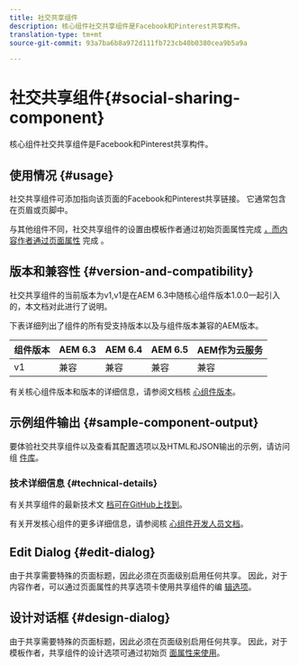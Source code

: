 ```yaml
---
title: 社交共享组件
description: 核心组件社交共享组件是Facebook和Pinterest共享构件。
translation-type: tm+mt
source-git-commit: 93a7ba6b8a972d111fb723cb40b0380cea9b5a9a

---
```



# 社交共享组件{#social-sharing-component}

核心组件社交共享组件是Facebook和Pinterest共享构件。

## 使用情况 {#usage}

社交共享组件可添加指向该页面的Facebook和Pinterest共享链接。 它通常包含在页眉或页脚中。

与其他组件不同，社交共享组件的设置由模板作者通过初始页面属性完成 [，而内容作者通过页面属性](https://docs.adobe.com/content/help/en/experience-manager-cloud-service/sites/authoring/features/templates.html) 完成 [](https://docs.adobe.com/content/help/en/experience-manager-cloud-service/sites/authoring/fundamentals/page-properties.html)。

## 版本和兼容性 {#version-and-compatibility}

社交共享组件的当前版本为v1,v1是在AEM 6.3中随核心组件版本1.0.0一起引入的，本文档对此进行了说明。

下表详细列出了组件的所有受支持版本以及与组件版本兼容的AEM版本。

| 组件版本 | AEM 6.3 | AEM 6.4 | AEM 6.5 | AEM作为云服务 |
|--- |--- |--- |--- |---|
| v1 | 兼容 | 兼容 | 兼容 | 兼容 |

有关核心组件版本和版本的详细信息，请参阅文档核 [心组件版本](/help/versions.md)。

## 示例组件输出 {#sample-component-output}

要体验社交共享组件以及查看其配置选项以及HTML和JSON输出的示例，请访问组 [件库](https://adobe.com/go/aem_cmp_library_sharing)。

### 技术详细信息 {#technical-details}

有关共享组件的最新技术文 [档可在GitHub上找到](https://adobe.com/go/aem_cmp_tech_sharing_v1)。

有关开发核心组件的更多详细信息，请参阅核 [心组件开发人员文档](/help/developing/overview.md)。

## Edit Dialog {#edit-dialog}

由于共享需要特殊的页面标题，因此必须在页面级别启用任何共享。 因此，对于内容作者，可以通过页面属性的共享选项卡使用共享组件的编 [辑选项](https://docs.adobe.com/content/help/en/experience-manager-cloud-service/sites/authoring/fundamentals/page-properties.html)。

## 设计对话框 {#design-dialog}

由于共享需要特殊的页面标题，因此必须在页面级别启用任何共享。 因此，对于模板作者，共享组件的设计选项可通过初始页 [面属性来使用](https://docs.adobe.com/content/help/en/experience-manager-cloud-service/sites/authoring/features/templates.html)。

